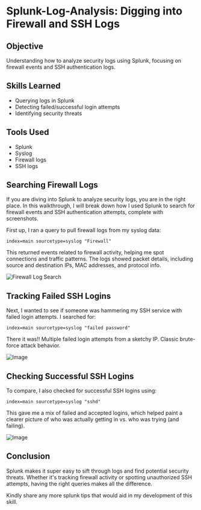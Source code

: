 # Splunk-Log-Analysis: Digging into Firewall and SSH Logs

## Objective
Understanding how to analyze security logs using Splunk, focusing on firewall events and SSH authentication logs.

## Skills Learned
- Querying logs in Splunk
- Detecting failed/successful login attempts
- Identifying security threats

## Tools Used
- Splunk
- Syslog
- Firewall logs
- SSH logs

## Searching Firewall Logs

If you are diving into Splunk to analyze security logs, you are in the right place. In this walkthrough, I will break down how I used Splunk to search for firewall events and SSH authentication attempts, complete with screenshots.

First up, I ran a query to pull firewall logs from my syslog data:

```
index=main sourcetype=syslog "Firewall"
```

This returned events related to firewall activity, helping me spot connections and traffic patterns. The logs showed packet details, including source and destination IPs, MAC addresses, and protocol info.

![Firewall Log Search](/main/data/syslog%20firewall.png)


## Tracking Failed SSH Logins

Next, I wanted to see if someone was hammering my SSH service with failed login attempts. I searched for:

```
index=main sourcetype=syslog "failed password"
```

There it was!! Multiple failed login attempts from a sketchy IP. Classic brute-force attack behavior.

 ![Image](https://github.com/user-attachments/assets/adb79235-5e6e-41a2-9ab4-c9688241c88f)


## Checking Successful SSH Logins

To compare, I also checked for successful SSH logins using:

```
index=main sourcetype=syslog "sshd"
```

This gave me a mix of failed and accepted logins, which helped paint a clearer picture of who was actually getting in vs. who was trying (and failing).

![Image](https://github.com/user-attachments/assets/faa7e6f9-e8b0-43c8-ad45-1f2d9c83e912) 


## Conclusion

Splunk makes it super easy to sift through logs and find potential security threats. Whether it's tracking firewall activity or spotting unauthorized SSH attempts, having the right queries makes all the difference.

Kindly share any more splunk tips that would aid in my development of this skill. 



